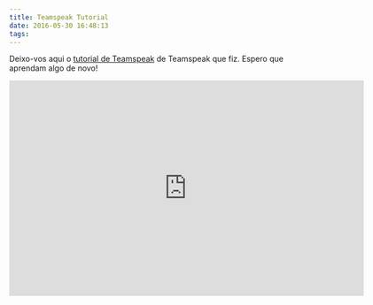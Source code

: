 ```yaml
---
title: Teamspeak Tutorial
date: 2016-05-30 16:48:13
tags:
---
```


Deixo-vos aqui o [tutorial de Teamspeak](https://www.youtube.com/watch?v=wrFUgzyVOkk) de Teamspeak que fiz. Espero que aprendam algo de novo!

<iframe id="ytplayer" type="text/html" width="640" height="390" src="https://www.youtube.com/embed/wrFUgzyVOkk?autoplay=0" frameborder="0"/>
